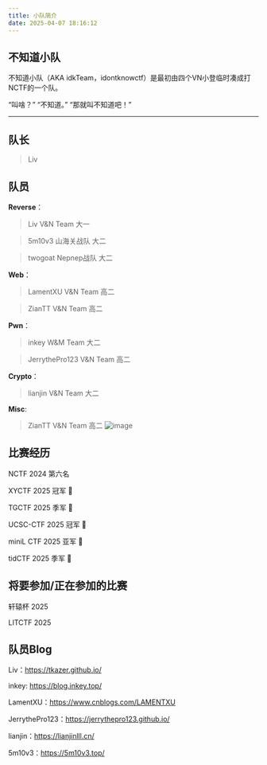 ```yaml
---
title: 小队简介
date: 2025-04-07 18:16:12
---
```


## 不知道小队

不知道小队（AKA idkTeam，idontknowctf）是最初由四个VN小登临时凑成打NCTF的一个队。

“叫啥？” “不知道。” “那就叫不知道吧！”

---

## 队长

> Liv 

## 队员

**Reverse**：

> Liv V&N Team 大一

> 5m10v3 山海关战队 大二

> twogoat Nepnep战队 大二

**Web**：

> LamentXU V&N Team 高二

> ZianTT V&N Team 高二

**Pwn**：

> inkey W&M Team 大二

> JerrythePro123 V&N Team 高二

**Crypto**：

> lianjin V&N Team 大二

**Misc**:

> ZianTT V&N Team 高二
![image](https://img.picui.cn/free/2025/04/25/680b9991149f1.png)

## 比赛经历

NCTF 2024 第六名

XYCTF 2025 冠军 🥇

TGCTF 2025 季军 🥉

UCSC-CTF 2025 冠军 🥇

miniL CTF 2025 亚军 🥈

tidCTF 2025 季军 🥉

## 将要参加/正在参加的比赛

轩辕杯 2025

LITCTF 2025

## 队员Blog

Liv：https://tkazer.github.io/

inkey: https://blog.inkey.top/

LamentXU：https://www.cnblogs.com/LAMENTXU

JerrythePro123：https://jerrythepro123.github.io/

lianjin：https://lianjinlll.cn/

5m10v3：https://5m10v3.top/
